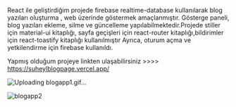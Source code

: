 React ile geliştirdiğim projede firebase  realtime-database kullanılarak blog yazıları oluşturma , web üzerinde göstermek amaçlanmıştır. Gösterge paneli, blog yazıları ekleme, silme ve güncelleme yapılabilmektedir.Projede stiller için material-ui kitaplığı, sayfa geçişleri için react-router kitaplığı,bildirimler için react-toastify kitaplığı kullanılmıştır Ayrıca, oturum açma ve yetkilendirme için firebase kullanıldı.

Yapmış olduğum projeye linkten ulaşabilirsiniz >>>> https://suheylblogpage.vercel.app/


![Uploading blogapp1.gif…]()


![blogapp2](https://user-images.githubusercontent.com/93797206/193450200-f3c938ce-0ed0-4d34-8062-b78849463cb6.gif)
